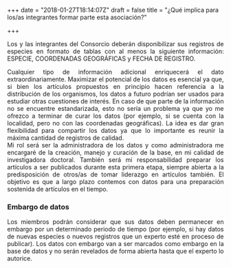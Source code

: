 +++
date = "2018-01-27T18:14:07Z"
draft = false
title = "¿Qué implica para los/as integrantes formar parte esta asociación?"

+++

<p style='text-align: justify;'>
Los y las integrantes del Consorcio deberán disponibilizar sus registros de especies en formato de tablas con al menos la siguiente información: ESPECIE, COORDENADAS GEOGRÁFICAS y FECHA DE REGISTRO.
</p>


<p style='text-align: justify;'>
Cualquier tipo de información adicional enriquecerá el dato extraordinariamente. Maximizar el potencial de los datos es esencial ya que, si bien los artículos propuestos en principio hacen referencia a la distribución de los organismos, los datos a futuro podrían ser usados para estudiar otras cuestiones de interés. En caso de que parte de la información no se encuentre estandarizada, esto no sería un problema ya que yo me ofrezco a terminar de curar los datos (por ejemplo, si se cuenta con la localidad, pero no con las coordenadas geográficas). La idea es dar gran flexibilidad para compartir los datos ya que lo importante es reunir la máxima cantidad de registros de calidad.
<br />
Mi rol será ser la administradora de los datos y como administradora me encargaré de la creación, manejo y curación de la base, en mi calidad de investigadora doctoral. También será mi responsabilidad preparar los artículos a ser publicados durante esta primera etapa, siempre abierta a la predisposición de otros/as de tomar liderazgo en artículos también. El objetivo es que a largo plazo contemos con datos para una preparación sostenida de artículos en el tiempo.
</p>


### Embargo de datos

<p style='text-align: justify;'>
Los miembros podrán considerar que sus datos deben permanecer en embargo por un determinado periodo de tiempo (por ejemplo, si hay datos de nuevas especies o nuevos registros que un experto esté en proceso de publicar). Los datos con embargo van a ser marcados como embargo en la base de datos y no serán revelados de forma abierta hasta que el experto lo autorice.
</p>
<br />


